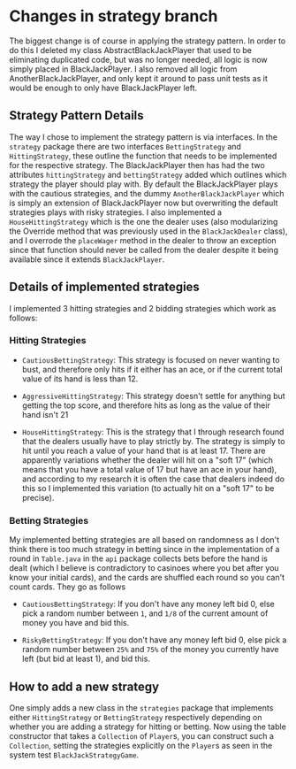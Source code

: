 # Changes in strategy branch

The biggest change is of course in applying the strategy pattern. In order to do this I deleted my class AbstractBlackJackPlayer that used to be eliminating duplicated code, but was no longer needed, all logic is now simply placed in BlackJackPlayer. I also removed all logic from AnotherBlackJackPlayer, and only kept it around to pass unit tests as it would be enough to only have BlackJackPlayer left.

## Strategy Pattern Details

The way I chose to implement the strategy pattern is via interfaces. In the `strategy` package there are two interfaces `BettingStrategy` and `HittingStrategy`, these outline the function that needs to be implemented for the respective strategy. The BlackJackPlayer then has had the two attributes `hittingStrategy` and `bettingStrategy` added which outlines which strategy the player should play with. By default the BlackJackPlayer plays with the cautious strategies, and the dummy `AnotherBlackJackPlayer` which is simply an extension of BlackJackPlayer now but overwriting the default strategies plays with risky strategies. I also implemented a `HouseHittingStrategy` which is the one the dealer uses (also modularizing the Override method that was previously used in the `BlackJackDealer` class), and I overrode the `placeWager` method in the dealer to throw an exception since that function should never be called from the dealer despite it being available since it extends `BlackJackPlayer`.

## Details of implemented strategies

I implemented 3 hitting strategies and 2 bidding strategies which work as follows:

### Hitting Strategies

* `CautiousBettingStrategy`: This strategy is focused on never wanting to bust, and therefore only hits if it either has an ace, or if the current total value of its hand is less than 12.

* `AggressiveHittingStrategy`: This strategy doesn't settle for anything but getting the top score, and therefore hits as long as the value of their hand isn't 21

* `HouseHittingStrategy`: This is the strategy that I through research found that the dealers usually have to play strictly by. The strategy is simply to hit until you reach a value of your hand that is at least 17. There are apparently variations whether the dealer will hit on a "soft 17" (which means that you have a total value of 17 but have an ace in your hand), and according to my research it is often the case that dealers indeed do this so I implemented this variation (to actually hit on a "soft 17" to be precise).

### Betting Strategies

My implemented betting strategies are all based on randomness as I don't think there is too much strategy in betting since in the implementation of a round in `Table.java` in the `api` package collects bets before the hand is dealt (which I believe is contradictory to casinoes where you bet after you know your initial cards), and the cards are shuffled each round so you can't count cards. They go as follows

* `CautiousBettingStrategy`: If you don't have any money left bid 0, else pick a random number between `1`, and `1/8` of the current amount of money you have and bid this.

* `RiskyBettingStrategy`: If you don't have any money left bid 0, else pick a random number between `25%` and `75%` of the money you currently have left (but bid at least 1), and bid this.

## How to add a new strategy

One simply adds a new class in the `strategies` package that implements either `HittingStrategy` or `BettingStrategy` respectively depending on whether you are adding a strategy for hitting or betting. Now using the table constructor that takes a `Collection` of `Player`s, you can construct such a `Collection`, setting the strategies explicitly on the `Player`s as seen in the system test `BlackJackStrategyGame`.